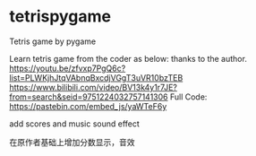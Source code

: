 # tetrispygame
Tetris game by pygame

Learn tetris game from the coder as below: 
thanks to the author.
https://youtu.be/zfvxp7PgQ6c?list=PLWKjhJtqVAbnqBxcdjVGgT3uVR10bzTEB
https://www.bilibili.com/video/BV13k4y1r7JE?from=search&seid=9751224032757141306
Full Code: https://pastebin.com/embed_js/yaWTeF6y

add scores and music sound effect

在原作者基础上增加分数显示，音效